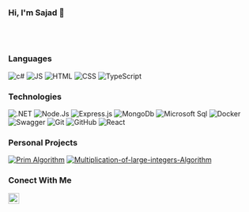 <!--
**sajadghorbani80/sajadghorbani80** is a ✨ _special_ ✨ repository because its `README.md` (this file) appears on your GitHub profile.

Here are some ideas to get you started:

- 🔭 I’m currently working on ...
- 🌱 I’m currently learning ...
- 👯 I’m looking to collaborate on ...
- 🤔 I’m looking for help with ...
- 💬 Ask me about ...
- 📫 How to reach me: ...
- 😄 Pronouns: ...
- ⚡ Fun fact: ...
-->
### Hi, I'm Sajad 👋
<br/>
<br/>

<h3>Languages</h3>

![c#](https://img.shields.io/badge/C%23-239120?style=flat&color=black&logo=c-sharp&logoColor=a076da)    ![JS](https://img.shields.io/badge/JavaScript-000000?style=flat&logo=javascript&logoColor=F7DF1E)    ![HTML](https://img.shields.io/badge/HTML5-E34F26?style=flat&&color=black&logo=html5&logoColor=orange)    ![CSS](https://img.shields.io/badge/CSS3-1572B6?style=flat&color=black&logo=css3&logoColor=2862e8)   ![TypeScript](https://img.shields.io/badge/-TypeScript-000000?style=flat&logo=typescript&logoColor=007ACC)


<h3>Technologies</h3>

![.NET](https://img.shields.io/badge/.NET-512BD4?style=falat&color=black&logo=dotnet&logoColor=684098)    ![Node.Js](https://img.shields.io/badge/-Node.js-000000?style=flat&logo=node.js&logoColor=339933)    ![Express.js](https://img.shields.io/badge/Express.js-000000?style=flat&color=black&logo=express&logoColor=90c53f)     ![MongoDb](https://img.shields.io/badge/MongoDB-4EA94B?style=flat&color=black&logo=mongodb&logoColor=green)     ![Microsoft Sql](https://img.shields.io/badge/Microsoft_SQL_Server-CC2927?style=flat&&color=black&logo=microsoft-sql-server&logoColor=red)    ![Docker](https://img.shields.io/badge/Docker-2CA5E0?style=flat&color=black&logo=docker&logoColor=skyblue)    ![Swagger](https://img.shields.io/badge/Swagger-85EA2D?style=flat&color=black&logo=Swagger&logoColor=green) ![Git](https://img.shields.io/badge/-Git-000000?style=flat&logo=git&logoColor=F05032)
![GitHub](https://img.shields.io/badge/-GitHub-000000?style=flat&logo=github&logoColor=FFFFFF)    ![React](https://img.shields.io/badge/React-20232A?style=flat&color=black&logo=react&logoColor=61DAFB)    


<h3>Personal Projects</h3>

[![Prim Algorithm](https://img.shields.io/badge/-🕸&nbsp;&nbsp;Prim&nbsp;Algorithm-000000?style=flat)](https://github.com/HaniehGhassemi/Prim-Algorithm)   [![Multiplication-of-large-integers-Algorithm](https://img.shields.io/badge/-🧮&nbsp;&nbsp;Multiplication&nbsp;of&nbsp;large&nbsp;integers&nbsp;Algorithm-000000?style=flat)](https://github.com/HaniehGhassemi/Multiplication-of-large-integers-Algorithm)

<h3>Conect With Me</h3>

</a>
<a href="https://www.linkedin.com/in/hanieh-ghassemi/">
  <img align="left" alt="Hanieh's LinkedIN" width="22px" src="https://raw.githubusercontent.com/peterthehan/peterthehan/master/assets/linkedin.svg" />
</a>
